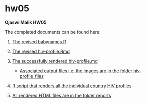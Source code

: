 # hw05

**Ojaswi Malik HW05**

The completed documents can be found here:

1. [The revised babynames.R](babynames.R)

2. [The revised hiv-profile.Rmd](hiv-profile.Rmd)

3. [The successfully rendered hiv-profile.md](hiv-profile.md)
    
    * [Associated output files i.e. the images are in the folder hiv-profile_files](hiv_profile_files)

4. [R script that renders all the individual country HIV profiles](rendering_hiv.R)

5. [All rendered HTML files are in the folder reports](reports)